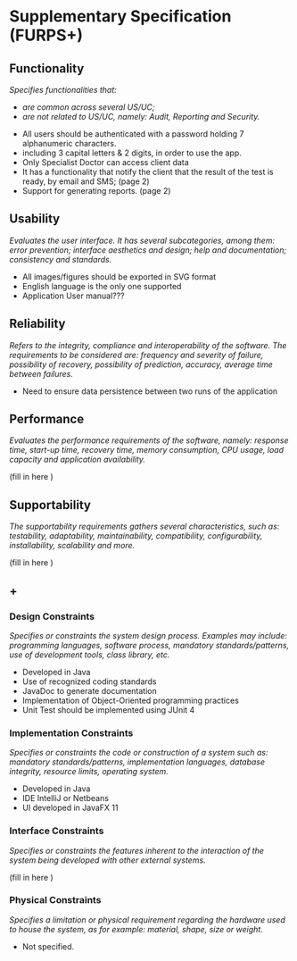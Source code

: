 # Supplementary Specification (FURPS+)

## Functionality

_Specifies functionalities that:_

- _are common across several US/UC;_
- _are not related to US/UC, namely: Audit, Reporting and Security._

*  All users should be authenticated with a password holding 7 alphanumeric characters.
*  including 3 capital letters & 2 digits, in order to use the app.
*  Only Specialist Doctor can access client data
*  It has a functionality that notify the client that the result of the test is ready, by email and SMS; (page 2)
*  Support for generating reports. (page 2)

## Usability

_Evaluates the user interface. It has several subcategories,
among them: error prevention; interface aesthetics and design; help and
documentation; consistency and standards._

*  All images/figures should be exported in SVG format
*  English language is the only one supported
*  Application User manual???

## Reliability
_Refers to the integrity, compliance and interoperability of the software. The requirements to be considered are: frequency and severity of failure, possibility of recovery, possibility of prediction, accuracy, average time between failures._

*  Need to ensure data persistence between two runs of the application

## Performance
_Evaluates the performance requirements of the software, namely: response time, start-up time, recovery time, memory consumption, CPU usage, load capacity and application availability._


(fill in here )

## Supportability
_The supportability requirements gathers several characteristics, such as:
testability, adaptability, maintainability, compatibility,
configurability, installability, scalability and more._ 



(fill in here )


## +

### Design Constraints

_Specifies or constraints the system design process. Examples may include: programming languages, software process, mandatory standards/patterns, use of development tools, class library, etc._
  
*  Developed in Java
*  Use of recognized coding standards
*  JavaDoc to generate documentation
*  Implementation of Object-Oriented programming practices
*  Unit Test should be implemented using JUnit 4

### Implementation Constraints

_Specifies or constraints the code or construction of a system such as: mandatory standards/patterns, implementation languages,
database integrity, resource limits, operating system._

*  Developed in Java
*  IDE IntelliJ or Netbeans
*  UI developed in JavaFX 11

### Interface Constraints
_Specifies or constraints the features inherent to the interaction of the
system being developed with other external systems._


(fill in here )

### Physical Constraints

_Specifies a limitation or physical requirement regarding the hardware used to house the system, as for example: material, shape, size or weight._

*  Not specified.